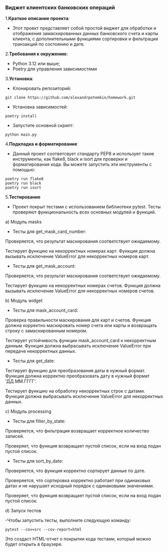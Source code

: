 ### Виджет клиентских банковских операций

1.**Краткое описание проекта**:
- Этот проект представляет собой простой виджет для обработки и отображения замаскированных данных банковского счета и карты клиента, с дополнительными функциями сортировки и фильтрации транзакций по состоянию и дате.

2.**Требования к окружению**:
- Python 3.12 или выше;
- Poetry для управления зависимостями

3.**Установка**:
- Клонировать репозиторий:
  
`git clone https://github.com/alexandrpotemkin/homework.git`
- Установка зависимостей:
  
`poetry install`
- Запустите основной скрипт:
  
`python main.py`

4.**Подкладка и форматирование**
- Данный проект соответсвует стандарту PEP8 и использует такие инструменты, как flake8, black и isort для проверки и форматирования кода. Вы можете запустить эти инструменты с помощью:
```
poetry run flake8
poetry run black
poetry run isort
```
5.**Тестирование**
- Проект покрыт тестами с использованием библиотеки pytest. Тесты проверяют функциональность всех основных модулей и функций.

a) Модуль masks
- Тесты для get_mask_card_number:

Проверяется, что результат маскирования соответствует ожидаемому.

Тестирует функцию на некорректных номерах карт. Функция должна вызывать исключение ValueError для некорректных номеров 
карт.

- Тесты для get_mask_account:

 Проверяется, что результат маскирования соответствует ожидаемому.

Тестирует функцию на некорректных номерах счетов. Функция должна вызывать исключение ValueError для некорректных номеров
счетов.

b) Модуль widget
- Тесты для mask_account_card:

Проверка правильности маскирования для карт и счетов. Функция должна корректно маскировать номер счета или карты и 
возвращать строку с замаскированным номером.

Тестирует устойчивость функции mask_account_card к некорректным данным. Функция должна выбрасывать исключение ValueError
при передаче некорректных данных.

- Тесты для get_date:

Тестирует функцию для преобразования даты в нужный формат. Функция должна корректно преобразовать дату в нужный формат 
'ДД.ММ.ГГГГ'.

Тестирует функцию на обработку некорректных строк с датами. Функция должна выбрасывать исключение ValueError для 
некорректных данных.

c) Модуль processing
- Тесты для filter_by_state:

Проверяется, что фильтрация возвращает корректное количество записей.

Проверяет, что функция возвращает пустой список, если на вход подан пустой список.

- Тесты для sort_by_date:

Проверяется, что функция корректно сортирует данные по дате.

Проверяется, что сортировка корректно работает при одинаковых датах и не нарушает исходный порядок с одинаковыми 
значениями.

Проверяет, что функция возвращает пустой список, если на вход подан пустой список.

d) Запуск тестов

-Чтобы запустить тесты, выполните следующую команду:

`pytest --cov=src --cov-report=html`

Это создаст HTML-отчет о покрытии кода тестами, который можно будет открыть в браузере.
